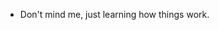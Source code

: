 - Don't mind me, just learning how things work.


<!---
wyrmas/wyrmas is a ✨ special ✨ repository because its `README.md` (this file) appears on your GitHub profile.
You can click the Preview link to take a look at your changes.
--->
